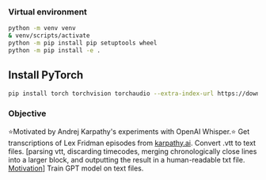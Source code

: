 ### Virtual environment

```bash
python -m venv venv
& venv/scripts/activate
python -m pip install pip setuptools wheel
python -m pip install -e .
```

## Install PyTorch
```bash
pip install torch torchvision torchaudio --extra-index-url https://download.pytorch.org/whl/cu116
```

### Objective 
⭐Motivated by Andrej Karpathy's experiments with OpenAI Whisper.⭐ 
Get transcriptions of Lex Fridman episodes from [karpathy.ai](https://karpathy.ai/lexicap/).
Convert .vtt to text files. [parsing vtt, discarding timecodes, merging chronologically close lines into a larger block, and outputting
the result in a human-readable txt file. [Motivation](https://medium.com/@morga046/creating-an-nlp-data-set-from-youtube-subtitles-fb59c0955c2)]
Train GPT model on text files.